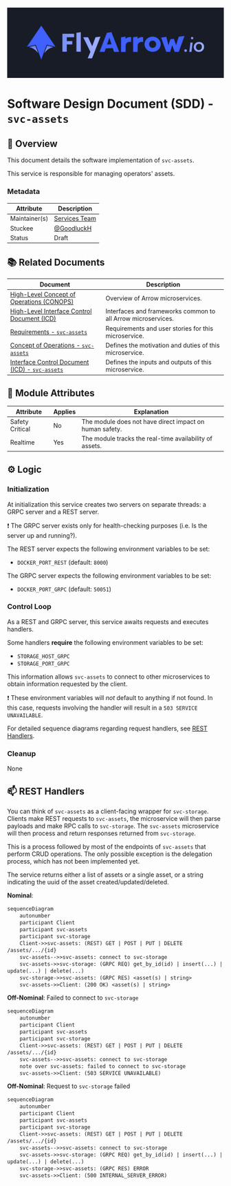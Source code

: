 ![Arrow Banner](https://github.com/Arrow-air/tf-github/raw/main/src/templates/doc-banner-services.png)

# Software Design Document (SDD) - `svc-assets` 

## :telescope: Overview

This document details the software implementation of `svc-assets`.

This service is responsible for managing operators' assets.

### Metadata

| Attribute     | Description                                                       |
| ------------- |-------------------------------------------------------------------|
| Maintainer(s) | [Services Team](https://github.com/orgs/Arrow-air/teams/services) |
| Stuckee       | [@GoodluckH](https://github.com/GoodluckH)                        |
| Status        | Draft                                                             |

## :books: Related Documents

Document | Description
--- | ---
[High-Level Concept of Operations (CONOPS)](https://github.com/Arrow-air/se-services/blob/develop/docs/conops.md) | Overview of Arrow microservices.
[High-Level Interface Control Document (ICD)](https://github.com/Arrow-air/se-services/blob/develop/docs/icd.md) | Interfaces and frameworks common to all Arrow microservices.
[Requirements - `svc-assets`](https://nocodb.arrowair.com/dashboard/#/nc/view/08f51c89-565d-40b4-984e-9ed75eea1f26) | Requirements and user stories for this microservice.
[Concept of Operations - `svc-assets`](./conops.md) | Defines the motivation and duties of this microservice.
[Interface Control Document (ICD) - `svc-assets`](./icd.md) | Defines the inputs and outputs of this microservice.

## :dna: Module Attributes

Attribute | Applies | Explanation
--- | --- | ---
Safety Critical | No | The module does not have direct impact on human safety.
Realtime | Yes | The module tracks the real-time availability of assets.

## :gear: Logic

### Initialization

At initialization this service creates two servers on separate threads:
a GRPC server and a REST server. 

:exclamation: The GRPC server exists only for health-checking purposes
(i.e. Is the server up and running?).

The REST server expects the following environment variables to be set:
- `DOCKER_PORT_REST` (default: `8000`)

The GRPC server expects the following environment variables to be set:
- `DOCKER_PORT_GRPC` (default: `50051`)

### Control Loop

As a REST and GRPC server, this service awaits requests and executes handlers.

Some handlers **require** the following environment variables to be set:
- `STORAGE_HOST_GRPC`
- `STORAGE_PORT_GRPC`

This information allows `svc-assets` to connect to other microservices to obtain
information requested by the client.

:exclamation: These environment variables will *not* default to anything if not
found. In this case, requests involving the handler will result in a `503
SERVICE UNAVAILABLE`.

For detailed sequence diagrams regarding request handlers, see [REST
Handlers](#mailbox-rest-handlers).

### Cleanup

None

## :mailbox: REST Handlers
You can think of `svc-assets` as a client-facing wrapper for
`svc-storage`. Clients make REST requests to `svc-assets`, the
microservice will then parse payloads and make RPC calls to
`svc-storage`. The `svc-assets` microservice will then process and
return responses returned from `svc-storage`.

This is a process followed by most of the endpoints of `svc-assets` that
perform CRUD operations. The only possible exception is the delegation
process, which has not been implemented yet.

The service returns either a list of assets or a single asset, or a
string indicating the uuid of the asset created/updated/deleted.

**Nominal**:

```mermaid
sequenceDiagram
    autonumber
    participant Client
    participant svc-assets
    participant svc-storage
    Client->>svc-assets: (REST) GET | POST | PUT | DELETE /assets/.../{id}
    svc-assets-->>svc-assets: connect to svc-storage
    svc-assets->>svc-storage: (GRPC REQ) get_by_id(id) | insert(...) | update(...) | delete(...)
    svc-storage->>svc-assets: (GRPC RES) <asset(s) | string>
    svc-assets->>Client: (200 OK) <asset(s) | string>
```

**Off-Nominal**: Failed to connect to `svc-storage`

```mermaid
sequenceDiagram
    autonumber
    participant Client
    participant svc-assets
    participant svc-storage
    Client->>svc-assets: (REST) GET | POST | PUT | DELETE /assets/.../{id}
    svc-assets-->>svc-assets: connect to svc-storage
    note over svc-assets: failed to connect to svc-storage
    svc-assets->>Client: (503 SERVICE UNAVAILABLE)
```

**Off-Nominal**:  Request to `svc-storage` failed

```mermaid
sequenceDiagram
    autonumber
    participant Client
    participant svc-assets
    participant svc-storage
    Client->>svc-assets: (REST) GET | POST | PUT | DELETE /assets/.../{id}
    svc-assets-->>svc-assets: connect to svc-storage
    svc-assets->>svc-storage: (GRPC REQ) get_by_id(id) | insert(...) | update(...) | delete(...) 
    svc-storage->>svc-assets: (GRPC RES) ERROR
    svc-assets->>Client: (500 INTERNAL_SERVER_ERROR)
```
